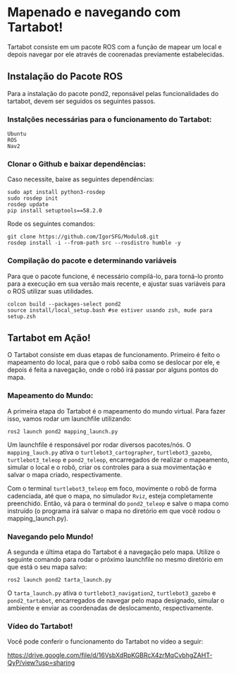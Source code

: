 # Mapenado e navegando com Tartabot!
Tartabot consiste em um pacote ROS com a função de mapear um local e depois navegar por ele através de coorenadas previamente estabelecidas.

## Instalação do Pacote ROS
Para a instalação do pacote pond2, reponsável pelas funcionalidades do tartabot, devem ser seguidos os seguintes passos.

### Instalções necessárias para o funcionamento do Tartabot:
```
Ubuntu
ROS
Nav2
```

### Clonar o Github e baixar dependências:
Caso necessite, baixe as seguintes dependências:
```
sudo apt install python3-rosdep
sudo rosdep init
rosdep update
pip install setuptools==58.2.0
```
Rode os seguintes comandos:
```
git clone https://github.com/IgorSFG/Modulo8.git
rosdep install -i --from-path src --rosdistro humble -y
```

### Compilação do pacote e determinando variáveis
Para que o pacote funcione, é necessário compilá-lo, para torná-lo pronto para a execução em sua versão mais recente, e ajustar suas variáveis para o ROS utilizar suas utilidades.
```
colcon build --packages-select pond2
source install/local_setup.bash #se estiver usando zsh, mude para setup.zsh
```

## Tartabot em Ação!
O Tartabot consiste em duas etapas de funcionamento. Primeiro é feito o mapeamento do local, para que o robô saiba como se deslocar por ele, e depois é feita a navegação, onde o robô irá passar por alguns pontos do mapa.


### Mapeamento do Mundo:
A primeira etapa do Tartabot é o mapeamento do mundo virtual. Para fazer isso, vamos rodar um launchfile utilizando:
```
ros2 launch pond2 mapping_launch.py
```
Um launchfile é responsável por rodar diversos pacotes/nós. O `mapping_lauch.py` ativa o `turtlebot3_cartographer`, `turtlebot3_gazebo`, `turtlebot3_teleop` e `pond2_teleop`, encarregados de realizar o mapeamento, simular o local e o robô, criar os controles para a sua movimentação e salvar o mapa criado, respectivamente.

Com o terminal `turtlebot3_teleop` em foco, movimente o robô de forma cadenciada, até que o mapa, no simulador `Rviz`, esteja completamente preenchido. Então, vá para o terminal do `pond2_teleop` e salve o mapa como instruído (o programa irá salvar o mapa no diretório em que você rodou o mapping_launch.py).

### Navegando pelo Mundo!
A segunda e última etapa do Tartabot é a navegação pelo mapa. Utilize o seguinte comando para rodar o próximo launchfile no mesmo diretório em que está o seu mapa salvo:
```
ros2 launch pond2 tarta_launch.py
```
O `tarta_launch.py` ativa o `turtlebot3_navigation2`, `turtlebot3_gazebo` e `pond2_tartabot`, encarregados de navegar pelo mapa designado, simular o ambiente e enviar as coordenadas de deslocamento, respectivamente.

### Vídeo do Tartabot!
Você pode conferir o funcionamento do Tartabot no vídeo a seguir:

https://drive.google.com/file/d/16VsbXdRpKGBRcX4zrMqCvbhgZAHT-QyP/view?usp=sharing

